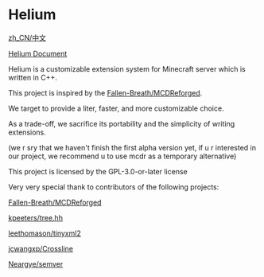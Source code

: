 # Helium
[zh_CN/中文](https://github.com/Helium-DevTeam/Helium/blob/master/README_cn.md)



[Helium Document](https://helium-devteam.github.io/Helium-User-Document/#/)



Helium is a customizable extension system for Minecraft server which is written in C++.

This project is inspired by the [Fallen-Breath/MCDReforged](https://github.com/Fallen-Breath/MCDReforged).

We target to provide a liter, faster, and more customizable choice.

As a trade-off, we sacrifice its portability and the simplicity of writing extensions.

(we r sry that we haven't finish the first alpha version yet, if u r interested in our project, we recommend u to use mcdr as a temporary alternative)

This project is licensed by the GPL-3.0-or-later license

Very very special thank to contributors of the following projects:

[Fallen-Breath/MCDReforged](https://github.com/Fallen-Breath/MCDReforged)

[kpeeters/tree.hh](https://github.com/kpeeters/tree.hh)

[leethomason/tinyxml2](https://github.com/leethomason/tinyxml2/)

[jcwangxp/Crossline](https://github.com/jcwangxp/Crossline/)

[Neargye/semver](https://github.com/Neargye/semver/)
